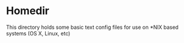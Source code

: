 # Homedir

This directory holds some basic text config files for use on
\*NIX based systems (OS X, Linux, etc)
